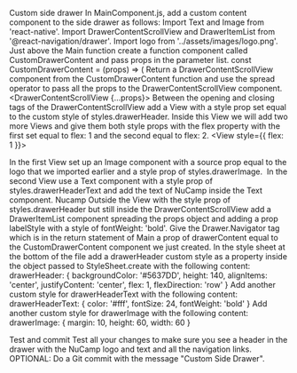Custom side drawer
In MainComponent.js, add a custom content component to the side drawer as follows:
Import Text and Image from 'react-native'.
Import DrawerContentScrollView and DrawerItemList from '@react-navigation/drawer'.
Import logo from '../assets/images/logo.png'.
Just above the Main function create a function component called CustomDrawerContent and pass props in the parameter list.
const CustomDrawerContent = (props) => (
Return a DrawerContentScrollView component from the CustomDrawerContent function and use the spread operator to pass all the props to the DrawerContentScrollView component.
<DrawerContentScrollView {...props}>
Between the opening and closing tags of the DrawerContentScrollView add a View with a style prop set equal to the custom style of styles.drawerHeader.
<View style={styles.drawerHeader}>
Inside this View we will add two more Views and give them both style props with the flex property with the first set equal to flex: 1 and the second equal to flex: 2.
<View style={{ flex: 1 }}>

</View>
<View style={{ flex: 2 }}>
    
</View>
In the first View set up an Image component with a source prop equal to the logo that we imported earlier and a style prop of styles.drawerImage.
<Image source={logo} style={styles.drawerImage} />
In the second View use a Text component with a style prop of styles.drawerHeaderText and add the text of NuCamp inside the Text component.
<Text style={styles.drawerHeaderText}>Nucamp</Text>
Outside the View with the style prop of styles.drawerHeader but still inside the DrawerContentScrollView add a DrawerItemList component spreading the props object and adding a prop labelStyle with a style of fontWeight: 'bold'.
<DrawerItemList {...props} labelStyle={{ fontWeight: 'bold' }} />
Give the Drawer.Navigator tag which is in the return statement of Main a prop of drawerContent equal to the CustomDrawerContent component we just created.
In the style sheet at the bottom of the file add a drawerHeader custom style as a property inside the object passed to StyleSheet.create with the following content:
drawerHeader: {
    backgroundColor: '#5637DD',
    height: 140,
    alignItems: 'center',
    justifyContent: 'center',
    flex: 1,
    flexDirection: 'row'
}
Add another custom style for drawerHeaderText with the following content:
drawerHeaderText: {
    color: '#fff',
    fontSize: 24,
    fontWeight: 'bold'
}
Add another custom style for drawerImage with the following content:
drawerImage: {
    margin: 10,
    height: 60,
    width: 60
}



Test and commit
Test all your changes to make sure you see a header in the drawer with the NuCamp logo and text and all the navigation links.
OPTIONAL: Do a Git commit with the message "Custom Side Drawer".



